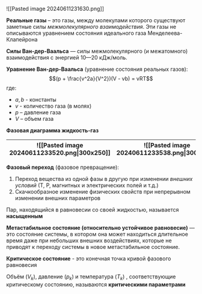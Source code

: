  ![[Pasted image 20240611231630.png]]

**Реальные газы** – это газы, между молекулами которого существуют заметные силы *межмолекулярного взаимодействия*. Эти газы не описываются уравнением состояния идеального газа Менделеева-Клапейрона

**Силы Ван-дер-Ваальса** — силы межмолекулярного (и межатомного) взаимодействия с энергией 10—20 кДж/моль.

**Уравнение Ван-дер-Ваальса** (уравнение состояния реальных газов):$$(p + \frac{v^2a}{V^2})(V - vb) = vRT$$где: 
- $a, b$ - константы
- $v$ - количество газа (в молях)
- $p$ – давление газа
- $V$ – объем газа

**Фазовая диаграмма жидкость-газ**

| ![[Pasted image 20240611233520.png\|300x250]] | ![[Pasted image 20240611233538.png\|300x250]] |
| --------------------------------------------- | --------------------------------------------- |
**Фазовый переход** (фазовое превращение):

1. Переход вещества из одной фазы в другую при изменении *внешних условий* (Т, Р, магнитных и электрических полей и т.д.)
2. Cкачкообразное изменение физических свойств при непрерывном изменении внешних параметров

Пар, находящийся в равновесии со своей жидкостью, называется **насыщенным**

**Метастабильное состояние (относительно устойчивое равновесие)** — это состояние системы, в котором она может находиться длительное время даже при небольших внешних воздействиях, которые не приводят к переходу системы в новое метастабильное состояние.

**Критическое состояние** - это конечная точка кривой фазового равновесия 

Объём ($V_k$), давление ($p_k$) и температура ($T_k$) , соответствующие критическому состоянию, называются **критическими параметрами**